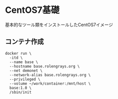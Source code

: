 # CentOS7基礎

基本的なツール類をインストールしたCentOS7イメージ

## コンテナ作成

```shell
docker run \
  -itd \
  --name base \
  --hostname base.rolengrays.org \
  --net demonet \
  --network-alias base.rolengrays.org \
  --privileged \
  --volume ~/work/container:/mnt/host \
  base:1.0 \
  /sbin/init
```